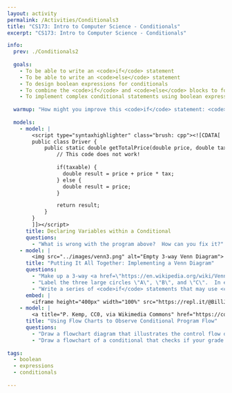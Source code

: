 ```yaml
---
layout: activity
permalink: /Activities/Conditionals3
title: "CS173: Intro to Computer Science - Conditionals"
excerpt: "CS173: Intro to Computer Science - Conditionals"

info:
  prev: ./Conditionals2
  
  goals: 
    - To be able to write an <code>if</code> statement
    - To be able to write an <code>else</code> statement
    - To design boolean expressions for conditionals
    - To combine the <code>if</code> and <code>else</code> blocks to form conditionals that utilize the <code>else if</code> construct
    - To implement complex conditional statements using boolean expression operators
    
  warmup: "How might you improve this <code>if</code> statement: <code>if(grade == 89.5) { ... }</code>?  How would you fix this one: <code>if(grade > 79.5 && < 90) { ... }</code>"  
  
  models:
    - model: |
        <script type="syntaxhighlighter" class="brush: cpp"><![CDATA[
        public class Driver {
            public static double getTotalPrice(double price, double tax, boolean taxable) {
                // This code does not work!
                
                if(taxable) {
                  double result = price + price * tax;
                } else {
                  double result = price;
                }

                return result;
            }
        }
        ]]></script>     
      title: Declaring Variables within a Conditional
      questions:
        - "What is wrong with the program above?  How can you fix it?"
    - model: |
        <img src="../images/venn3.png" alt="Empty 3-way Venn Diagram">
      title: "Putting It All Together: Implementing a Venn Diagram"
      questions:
        - "Make up a 3-way <a href=\"https://en.wikipedia.org/wiki/Venn_diagram\">Venn Diagram</a> of your choosing; you can look one up on the Internet if you wish."
        - "Label the three large circles \"A\", \"B\", and \"C\".  In each of the 7 regions within the Venn Diagram, which elements are true and which are false?"
        - "Write a series of <code>if</code> statements that may use <code>else</code> and <code>else if</code> blocks that print out the different states of your Venn Diagram.  There are a few ways to go about this, so we will discuss and compare approaches as a class."
      embed: |
        <iframe height="400px" width="100%" src="https://repl.it/@BillJr99/JavaFirstExample?lite=true" scrolling="no" frameborder="no" allowtransparency="true" allowfullscreen="true" sandbox="allow-forms allow-pointer-lock allow-popups allow-same-origin allow-scripts allow-modals"></iframe>         
    - model: |
        <a title="P. Kemp, CC0, via Wikimedia Commons" href="https://commons.wikimedia.org/wiki/File:If-Then-Else-diagram.svg"><img width="256" alt="If-Then-Else-diagram" src="https://upload.wikimedia.org/wikipedia/commons/thumb/c/c5/If-Then-Else-diagram.svg/256px-If-Then-Else-diagram.svg.png"></a>
      title: "Using Flow Charts to Observe Conditional Program Flow"
      questions:
        - "Draw a flowchart diagram that illustrates the control flow of your Venn Diagram program."
        - "Draw a flowchart of a conditional that checks if your grade is within range for each letter grade in the class."
        
tags:
  - boolean
  - expressions
  - conditionals
  
---
```


